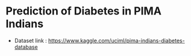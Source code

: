 # Prediction of Diabetes in PIMA Indians
* Dataset link : https://www.kaggle.com/uciml/pima-indians-diabetes-database
